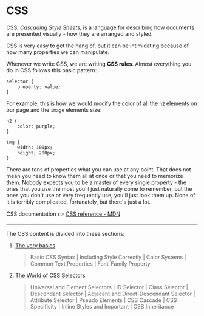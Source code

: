 # CSS

CSS, *Cascading Style Sheets*, is a language for describing how documents are presented visually - how they are arranged and styled.

CSS is very easy to get the hang of,  but it can be intimidating because of how many properties we can manipulate.

Whenever we write CSS, we are writing **CSS rules**. Almost everything you do in CSS follows this basic pattern:
```
selector {
    property: value;
}
```

For example, this is how we would modify the color of all the `h2` elements on our page and the `image` elements size:
```
h2 {
    color: purple;
}

img {
    width: 100px;
    height; 200px;
}
```

There are tons of properties what you can use at any point. That does not mean you need to know them all at once or that you need to memorize them. Nobody expects you to be a master of every single property - the ones that you use the most you'll just naturally come to remember, but the ones you don't use or very frequently use, you'll just look them up. None of it is terribly complicated, fortunately, but there's just a lot.

CSS documentation 👉 [CSS reference - MDN](https://developer.mozilla.org/en-US/docs/Web/CSS/Reference)

---

The CSS content is divided into these sections:

1. [The very basics](/2%20-%20CSS/1%20-%20The%20very%20basics/)

   > Basic CSS Syntax | Including Style Correctly | Color Systems | Common Text Properties | Font-Family Property

2. [The World of CSS Selectors](/2%20-%20CSS/2%20-%20CSS%20Selectors/)

   > Universal and Element Selectors | ID Selector | Class Selector | Descendant Selector | Adjacent and Direct-Descendant Selector | Attribute Selector | Pseudo Elements | CSS Cascade | CSS Specificity | Inline Styles and Important | CSS Inheritance